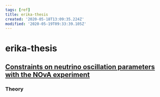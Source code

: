 ```yaml
---
tags: [ref]
title: erika-thesis
created: '2020-05-18T13:09:35.224Z'
modified: '2020-05-19T09:33:39.105Z'
---
```


# erika-thesis

## [Constraints on neutrino oscillation parameters with the NOvA experiment](https://s3.cern.ch/inspire-prod-files-c/c0303284c7b5a09b214093fd4926e61a)

### Theory
